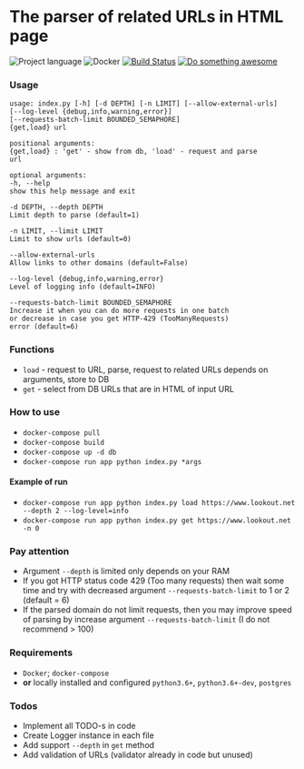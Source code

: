 # The parser of related URLs in HTML page

![Project language][badge_language]
![Docker][badge_docker]
[![Build Status][badge_build]][link_build]
[![Do something awesome][badge_use_template]][use_this_repo_template]

### Usage

```
usage: index.py [-h] [-d DEPTH] [-n LIMIT] [--allow-external-urls]
[--log-level {debug,info,warning,error}]
[--requests-batch-limit BOUNDED_SEMAPHORE]
{get,load} url

positional arguments:
{get,load} : 'get' - show from db, 'load' - request and parse
url

optional arguments:
-h, --help
show this help message and exit

-d DEPTH, --depth DEPTH
Limit depth to parse (default=1)

-n LIMIT, --limit LIMIT
Limit to show urls (default=0)

--allow-external-urls
Allow links to other domains (default=False)

--log-level {debug,info,warning,error}
Level of logging info (default=INFO)

--requests-batch-limit BOUNDED_SEMAPHORE
Increase it when you can do more requests in one batch
or decrease in case you get HTTP-429 (TooManyRequests)
error (default=6)
```

### Functions
- `load` - request to URL, parse, request to related URLs depends on arguments, store to DB
- `get` - select from DB URLs that are in HTML of input URL

### How to use
- `docker-compose pull`
- `docker-compose build`
- `docker-compose up -d db`
- `docker-compose run app python index.py *args`

#### Example of run
- `docker-compose run app python index.py load https://www.lookout.net --depth 2 --log-level=info`
- `docker-compose run app python index.py get https://www.lookout.net -n 0`

### Pay attention
- Argument `--depth` is limited only depends on your RAM
- If you got HTTP status code 429 (Too many requests) then wait some time and try with decreased argument `--requests-batch-limit` to 1 or 2 (default = 6)
- If the parsed domain do not limit requests, then you may improve speed of parsing by increase argument `--requests-batch-limit` (I do not recommend > 100) 

### Requirements
- `Docker`; `docker-compose`
- **or** locally installed and configured `python3.6+`, `python3.6+-dev`, `postgres`

### Todos
- Implement all TODO-s in code
- Create Logger instance in each file
- Add support `--depth` in `get` method
- Add validation of URLs (validator already in code but unused)

[badge_build]:https://github.com/avtocod/python-developer-test-task/workflows/CI/badge.svg
[badge_language]:https://img.shields.io/badge/python-3-yellow?longCache=true
[badge_docker]:https://img.shields.io/badge/docker-enable-blue?longCache=true
[badge_use_template]:https://img.shields.io/badge/start-this_template_using-success.svg?longCache=true
[link_build]:https://github.com/avtocod/python-developer-test-task/actions
[link_create_issue]:https://github.com/avtocod/python-developer-test-task/issues/new
[use_this_repo_template]:https://github.com/avtocod/python-developer-test-task/generate
